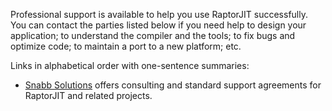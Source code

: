 Professional support is available to help you use RaptorJIT
successfully. You can contact the parties listed below if you need
help to design your application; to understand the compiler and the
tools; to fix bugs and optimize code; to maintain a port to a new
platform; etc.

Links in alphabetical order with one-sentence summaries:

- [Snabb Solutions](https://snabb.solutions/) offers consulting and standard support agreements for RaptorJIT and related projects.

